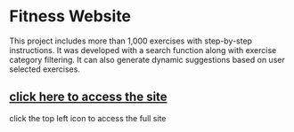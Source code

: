 # Fitness Website

This project includes more than 1,000 exercises with step-by-step instructions. It was developed with a search function along with exercise category filtering. It can also generate dynamic suggestions based on user selected exercises.


## [click here to access the site](https://fitness-website-five.vercel.app)
click the top left icon to access the full site
